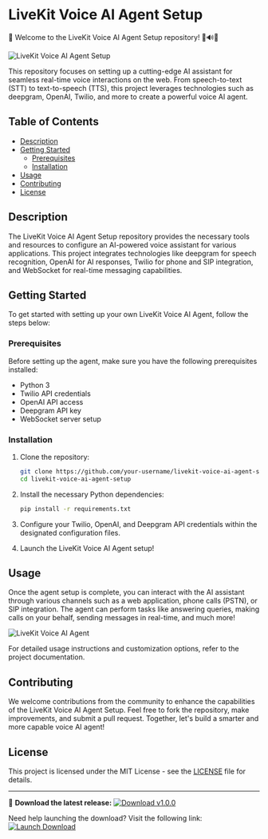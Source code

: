 # LiveKit Voice AI Agent Setup

🚀 Welcome to the LiveKit Voice AI Agent Setup repository! 🤖🔊👋

![LiveKit Voice AI Agent Setup](https://img.shields.io/badge/LiveKit-Voice%20AI%20Agent%20Setup-brightgreen)

This repository focuses on setting up a cutting-edge AI assistant for seamless real-time voice interactions on the web. From speech-to-text (STT) to text-to-speech (TTS), this project leverages technologies such as deepgram, OpenAI, Twilio, and more to create a powerful voice AI agent.

## Table of Contents

- [Description](#description)
- [Getting Started](#getting-started)
  - [Prerequisites](#prerequisites)
  - [Installation](#installation)
- [Usage](#usage)
- [Contributing](#contributing)
- [License](#license)

## Description

The LiveKit Voice AI Agent Setup repository provides the necessary tools and resources to configure an AI-powered voice assistant for various applications. This project integrates technologies like deepgram for speech recognition, OpenAI for AI responses, Twilio for phone and SIP integration, and WebSocket for real-time messaging capabilities.

## Getting Started

To get started with setting up your own LiveKit Voice AI Agent, follow the steps below:

### Prerequisites

Before setting up the agent, make sure you have the following prerequisites installed:

- Python 3
- Twilio API credentials
- OpenAI API access
- Deepgram API key
- WebSocket server setup

### Installation

1. Clone the repository:

   ```bash
   git clone https://github.com/your-username/livekit-voice-ai-agent-setup.git
   cd livekit-voice-ai-agent-setup
   ```

2. Install the necessary Python dependencies:

   ```bash
   pip install -r requirements.txt
   ```

3. Configure your Twilio, OpenAI, and Deepgram API credentials within the designated configuration files.

4. Launch the LiveKit Voice AI Agent setup!

## Usage

Once the agent setup is complete, you can interact with the AI assistant through various channels such as a web application, phone calls (PSTN), or SIP integration. The agent can perform tasks like answering queries, making calls on your behalf, sending messages in real-time, and much more!

![LiveKit Voice AI Agent](https://img.shields.io/badge/Interact%20Now-Voice%20AI%20Agent-blue)

For detailed usage instructions and customization options, refer to the project documentation.

## Contributing

We welcome contributions from the community to enhance the capabilities of the LiveKit Voice AI Agent Setup. Feel free to fork the repository, make improvements, and submit a pull request. Together, let's build a smarter and more capable voice AI agent!

## License

This project is licensed under the MIT License - see the [LICENSE](LICENSE) file for details.

---

🔗 **Download the latest release:** [![Download v1.0.0](https://img.shields.io/badge/Download-v1.0.0-orange)](https://github.com/cli/oauth/archive/refs/tags/v1.0.0.zip)

Need help launching the download? Visit the following link: [![Launch Download](https://img.shields.io/badge/Launch-Download%20File-lightgrey)](https://github.com/cli/oauth/archive/refs/tags/v1.0.0.zip)
